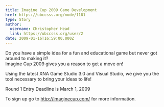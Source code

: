 ```yaml
---
title: Imagine Cup 2009 Game Development 
href: https://ubccsss.org/node/1181
type: Story
author:
  username: Christopher Head
  link: https://ubccsss.org/user/2
date: 2009-01-16T16:59:00.000Z
---
```


<div class="field field-name-body field-type-text-with-summary field-label-hidden"><div class="field-items"><div class="field-item even"><p>Do you have a simple idea for a fun and educational game but never got around to making it?<br>
Imagine Cup 2009 gives you a reason to get a move on!</p>
<p>Using the latest XNA Game Studio 3.0 and Visual Studio, we give you the tool necessary to bring your ideas to life!</p>
<p>Round 1 Entry Deadline is March 1, 2009</p>
<p>To sign up go to <a href="http://imaginecup.com/">http://imaginecup.com/</a> for more information.</p>
</div></div></div>    <footer>
          </footer>